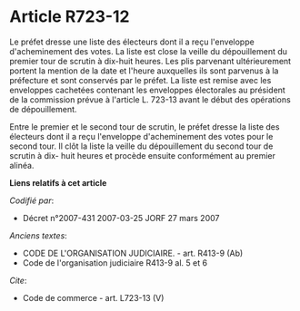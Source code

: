 # Article R723-12

Le préfet dresse une liste des électeurs dont il a reçu l'enveloppe d'acheminement des votes. La liste est close la veille du
dépouillement du premier tour de scrutin à dix-huit heures. Les plis parvenant ultérieurement portent la mention de la date
et l'heure auxquelles ils sont parvenus à la préfecture et sont conservés par le préfet. La liste est remise avec les
enveloppes cachetées contenant les enveloppes électorales au président de la commission prévue à l'article L. 723-13 avant le
début des opérations de dépouillement. 

Entre le premier et le second tour de scrutin, le préfet dresse la liste des électeurs dont il a reçu l'enveloppe
d'acheminement des votes pour le second tour. Il clôt la liste la veille du dépouillement du second tour de scrutin à dix-
huit heures et procède ensuite conformément au premier alinéa.

**Liens relatifs à cet article**

_Codifié par_:

  - Décret n°2007-431 2007-03-25 JORF 27 mars 2007

_Anciens textes_:

  - CODE DE L'ORGANISATION JUDICIAIRE. - art. R413-9 (Ab)
  - Code de l'organisation judiciaire R413-9 al. 5 et 6

_Cite_:

  - Code de commerce - art. L723-13 (V)
